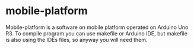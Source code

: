 # mobile-platform
Mobile-platform is a software on mobile platform operated on Arduino Uno R3. To compile program you can use makefile or Arduino IDE, but makefile is also using the IDEs files, so anyway you will need them.
